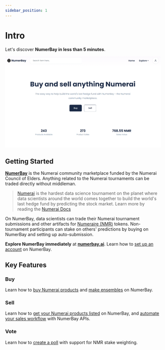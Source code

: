 ```yaml
---
sidebar_position: 1
---
```


# Intro

Let's discover **NumerBay in less than 5 minutes**.

![Home Cover](/img/tutorial/homeCover.png)

## Getting Started

**[NumerBay](https://numerbay.ai)** is the Numerai community marketplace funded by the Numerai Council of Elders. Anything related to the Numerai tournaments can be traded directly without middleman.

> [Numerai](https://numer.ai/) is the hardest data science tournament on the planet where data scientists around the world comes together to build the world's last hedge fund by predicting the stock market. 
Learn more by reading the [Numerai Docs](https://docs.numer.ai/tournament/learn)

On NumerBay, data scientists can trade their Numerai tournament submissions and other artifacts for [Numeraire (NMR)](https://coinmarketcap.com/currencies/numeraire/) tokens. Non-tournament participants can stake on others' predictions by buying on NumerBay and setting up auto-submission.

**Explore NumerBay immediately** at **[numerbay.ai](https://numerbay.ai)**. Learn how to [set up an account](./tutorial-basics/set-up-account.md) on NumerBay.

## Key Features
### Buy
Learn how to [buy Numerai products](./tutorial-basics/buy-a-product.md) and [make ensembles](./tutorial-extras/ensemble.md) on NumerBay.

### Sell
Learn how to [get your Numerai products listed](./tutorial-basics/sell-a-product.md) on NumerBay, and [automate your sales workflow](./tutorial-extras/api-automation.md) with NumerBay APIs.

### Vote
Learn how to [create a poll](./tutorial-basics/vote.md) with support for NMR stake weighting.
